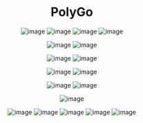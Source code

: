 <div align="center">

# PolyGo
</div>

<div align="center">

![image](https://user-images.githubusercontent.com/70410264/219215686-f22597b0-1388-45dd-a83c-1d4668b4c97d.png)
![image](https://user-images.githubusercontent.com/70410264/219215707-922e56d4-9aa4-4db5-9524-4b8713bcad30.png)
![image](https://user-images.githubusercontent.com/70410264/219215720-02f70c2a-40ca-446e-b48e-43dbb8844317.png)
![image](https://user-images.githubusercontent.com/70410264/219215740-d43d054d-874c-438f-b356-5f218022aa18.png)

![image](https://user-images.githubusercontent.com/70410264/219216299-b64c19df-122a-409a-af01-85ad9bb43e64.png)
![image](https://user-images.githubusercontent.com/70410264/219216319-de5308db-0a66-499e-86c9-966df3034040.png)

![image](https://user-images.githubusercontent.com/70410264/219216347-30fe09d1-0089-4c49-9b0b-d4a3d99f71f4.png)
![image](https://user-images.githubusercontent.com/70410264/219216365-efc340d6-6f4b-40f1-98d8-1fe7fa83c066.png)

![image](https://user-images.githubusercontent.com/70410264/219216394-7e768890-7299-4fbf-b0bb-09d93f6f3efe.png)
![image](https://user-images.githubusercontent.com/70410264/219216410-66052a7c-c5a8-4d42-ac19-49551abde8e9.png)

![image](https://user-images.githubusercontent.com/70410264/219216469-a00c9b96-f242-49d7-ab03-b5e34b1645b4.png)
![image](https://user-images.githubusercontent.com/70410264/219216480-864e2831-be9b-488c-afd9-2a406efe5e17.png)

![image](https://user-images.githubusercontent.com/70410264/219216507-730a2e23-b587-43e7-b7fa-0103e6f220da.png)

![image](https://user-images.githubusercontent.com/70410264/219216565-2c3039e0-7540-4b12-a880-05158b8762f6.png)
![image](https://user-images.githubusercontent.com/70410264/219216609-3fea20ec-1bb6-4774-b687-fc0b2b7210cc.png)
![image](https://user-images.githubusercontent.com/70410264/219216625-ca723a42-dd42-4a5e-9cc8-ae5f5181edbc.png)
![image](https://user-images.githubusercontent.com/70410264/219216644-a9b50ec9-ecc3-41a3-a756-c94d7ea92a80.png)
![image](https://user-images.githubusercontent.com/70410264/219216677-20fb88b7-a53f-4be8-aa42-de38d933de98.png)
</div>
